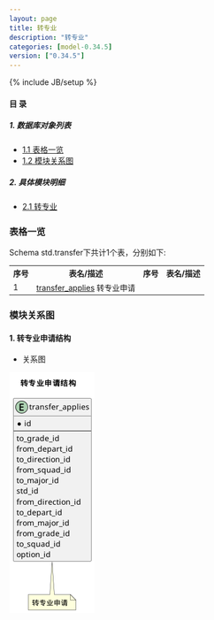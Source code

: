 ```yaml
---
layout: page
title: 转专业 
description: "转专业"
categories: [model-0.34.5]
version: ["0.34.5"]
---
```

{% include JB/setup %}

#### 目 录

##### 1. 数据库对象列表
  * [1.1 表格一览](index.html#表格一览)
  * [1.2 模块关系图](index.html#模块关系图)

##### 2. 具体模块明细
* [2.1 转专业](/model/std/transfer/misc.html)

### 表格一览
Schema std.transfer下共计1个表，分别如下:

<table class="table table-bordered table-striped table-condensed">
  <tr>
    <th class="info_header text-center">序号</th>
    <th class="info_header">表名/描述</th>
    <th class="info_header text-center">序号</th>
    <th class="info_header">表名/描述</th>
  </tr>
  <tr>
    <td>1</td>
    <td><a href="/model/std/transfer/misc.html#表格-transfer_applies-转专业申请">transfer_applies</a> 转专业申请</td>
    <td></td>
    <td></td>
  </tr>
</table>

### 模块关系图


#### 1. 转专业申请结构
  * 关系图

![转专业申请结构](images/transfer.png)


